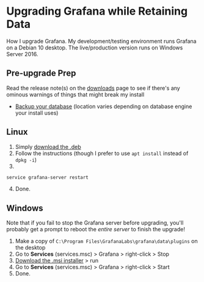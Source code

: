 # Upgrading Grafana while Retaining Data

How I upgrade Grafana. My development/testing environment runs Grafana on a Debian 10 desktop. The live/production version runs on Windows Server 2016.

## Pre-upgrade Prep

Read the release note(s) on the [downloads](https://grafana.com/grafana/download) page to see if there's any ominous warnings of things that might break my install

- [Backup your database](https://grafana.com/docs/grafana/latest/installation/upgrading/) (location varies depending on database engine your install uses)

## Linux

1. Simply [download the .deb](https://grafana.com/grafana/download?platform=linux)
2. Follow the instructions (though I prefer to use `apt install` instead of `dpkg -i`)
3.

```bash
service grafana-server restart
```

4. Done.

## Windows

Note that if you fail to stop the Grafana server before upgrading, you'll probably get a prompt to reboot the _entire server_ to finish the upgrade!

1. Make a copy of `C:\Program Files\GrafanaLabs\grafana\data\plugins` on the desktop
2. Go to **Services** (services.msc) > Grafana > right-click > Stop
3. [Download the .msi installer](https://grafana.com/grafana/download?platform=windows) > run
4. Go to **Services** (services.msc) > Grafana > right-click > Start
5. Done.
